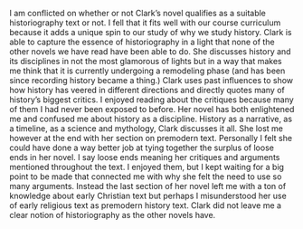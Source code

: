 I am conflicted on whether or not Clark’s novel qualifies as a suitable historiography text or not. I fell that it fits well with our course curriculum because it adds a unique spin to our study of why we study history. Clark is able to capture the essence of historiography in a light that none of the other novels we have read have been able to do. She discusses history and its disciplines in not the most glamorous of lights but in a way that makes me think that it is currently undergoing a remodeling phase (and has been since recording history became a thing.) Clark uses past influences to show how history has veered in different directions and directly quotes many of history’s biggest critics. I enjoyed reading about the critiques because many of them I had never been exposed to before. Her novel has both enlightened me and confused me about history as a discipline. History as a narrative, as a timeline, as a science and mythology, Clark discusses it all. 
She lost me however at the end with her section on premodern text. Personally I felt she could have done a way better job at tying together the surplus of loose ends in her novel. I say loose ends meaning her critiques and arguments mentioned throughout the text. I enjoyed them, but I kept waiting for a big point to be made that connected me with why she felt the need to use so many arguments. Instead the last section of her novel left me with a ton of knowledge about early Christian text but perhaps I misunderstood her use of early religious text as premodern history text. Clark did not leave me a clear notion of historiography as the other novels have. 
